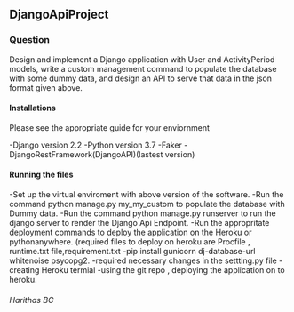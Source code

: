 ## DjangoApiProject

### Question
Design and implement a Django application with User and ActivityPeriod models, write
a custom management command to populate the database with some dummy data, and design
an API to serve that data in the json format given above.

#### Installations
Please see the appropriate guide for your enviornment

-Django version 2.2
-Python version 3.7
-Faker
-DjangoRestFramework(DjangoAPI)(lastest version)

#### Running the files
-Set up the virtual enviroment with above version of the software.
-Run the command python manage.py my_my_custom to populate the database with Dummy data.
-Run the command python manage.py runserver to run the django server to render the Django Api Endpoint.
-Run the appropritate deployment commands to deploy the application on the Heroku or pythonanywhere.
(required files to deploy on heroku are Procfile , runtime.txt file,requirement.txt
-pip install gunicorn dj-database-url whitenoise psycopg2.
-required necessary changes in the settting.py file
-creating Heroku termial 
-using the git repo , deploying the application on to heroku.


###### Harithas BC

